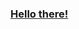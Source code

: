 ### [Hello there!](https://www.youtube.com/watch?v=eaEMSKzqGAg)

<!--
[website]: http://www.dam.nhely.hu/
[twitter]: https://twitter.com/production_dam
[youtube]: https://www.youtube.com/channel/UCjbosMBIeaqiFZPWhc8aFaA
[linkedin]: https://www.linkedin.com/in/d%C3%A1vid-attila-marcell-674622203/
[reddit]: https://www.reddit.com/user/Damproduction
[instagram]: https://www.instagram.com/dam.production.social/
-->
